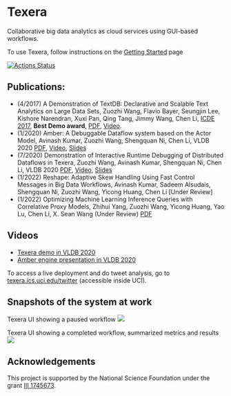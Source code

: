 # Texera
Collaborative big data analytics as cloud services using GUI-based workflows. 

To use Texera, follow instructions on the [Getting Started](https://github.com/Texera/texera/wiki/Getting-Started) page

[![Actions Status](https://github.com/Texera/texera/workflows/build/badge.svg)](https://github.com/Texera/texera/actions)

## Publications:

* (4/2017) A Demonstration of TextDB: Declarative and Scalable Text Analytics on Large Data Sets, Zuozhi Wang, Flavio Bayer, Seungjin Lee, Kishore Narendran, Xuxi Pan, Qing Tang, Jimmy Wang, Chen Li, [ICDE 2017](http://icde2017.sdsc.edu/), **Best Demo award**, [PDF](https://chenli.ics.uci.edu/files/icde2017-textdb-demo.pdf), [Video](https://github.com/Texera/texera/wiki/Video).
* (1/2020) Amber: A Debuggable Dataflow system based on the Actor Model, Avinash Kumar, Zuozhi Wang, Shengquan Ni, Chen Li, VLDB 2020 [PDF](http://www.vldb.org/pvldb/vol13/p740-kumar.pdf), [Video](https://www.youtube.com/watch?v=T5ShFRfHmgI), [Slides](https://docs.google.com/presentation/d/1v8G9lDmfv4Ff2YWyrGfo_9iMQVF4N8a-4gO4H-K6rCk/edit?usp=sharing)
* (7/2020) Demonstration of Interactive Runtime Debugging of
Distributed Dataflows in Texera, Zuozhi Wang, Avinash Kumar, Shengquan Ni, Chen Li, VLDB 2020 [PDF](http://www.vldb.org/pvldb/vol13/p2953-wang.pdf), [Video](https://www.youtube.com/watch?v=SP-XiDADbw0), [Slides](https://docs.google.com/presentation/d/14U6RPZfeb8Ho0aO2HsCSc8lRs6ul6AxEIm5gpjeVUYA/edit?usp=sharing)
* (1/2022) Reshape: Adaptive Skew Handling Using Fast Control Messages in Big Data Workflows, Avinash Kumar, Sadeem Alsudais, Shengquan Ni, Zuozhi Wang, Yicong Huang, Chen Li [Under Review]
* (1/2022) Optimizing Machine Learning Inference Queries with Correlative Proxy Models, Zhihui Yang, Zuozhi Wang, Yicong Huang, Yao Lu, Chen Li, X. Sean Wang (Under Review) [PDF](https://arxiv.org/pdf/2201.00309.pdf)


## Videos

* [Texera demo in VLDB 2020](https://www.youtube.com/watch?v=SP-XiDADbw0)
* [Amber engine presentation in VLDB 2020](https://www.youtube.com/watch?v=T5ShFRfHmgI)

To access a live deployment and do tweet analysis, go to [texera.ics.uci.edu/twitter](http://texera.ics.uci.edu/twitter/) (accessible inside UCI).

## Snapshots of the system at work ##
Texera UI showing a paused workflow
![](https://docs.google.com/drawings/d/e/2PACX-1vTLd6QfcTL-bqa1XPuC1gmjee17j95SaAikIlmnybETZu3Bh1aVzKJzHccIS69iGoz0w7NunxxlFWZF/pub?w=960&h=470)

Texera UI showing a completed workflow, summarized metrics and results
![](https://docs.google.com/drawings/d/e/2PACX-1vRigAWyNziYNcBoP8X20GmGmabBG8xO4JOnHaunu-Pa7HOADEdTxBW_1Srmf4kKZWoPTQVuEJmh7Npl/pub?w=960&h=540)

## Acknowledgements ##

This project is supported by the National Science Foundation under the grant [III 1745673](https://www.nsf.gov/awardsearch/showAward?AWD_ID=1745673).

